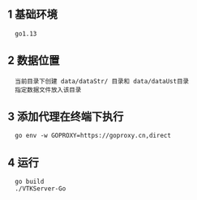 ## 1 基础环境
      go1.13
## 2 数据位置
      当前目录下创建 data/dataStr/ 目录和 data/dataUst目录
      指定数据文件放入该目录
## 3 添加代理在终端下执行
      go env -w GOPROXY=https://goproxy.cn,direct
## 4 运行
      go build
      ./VTKServer-Go
